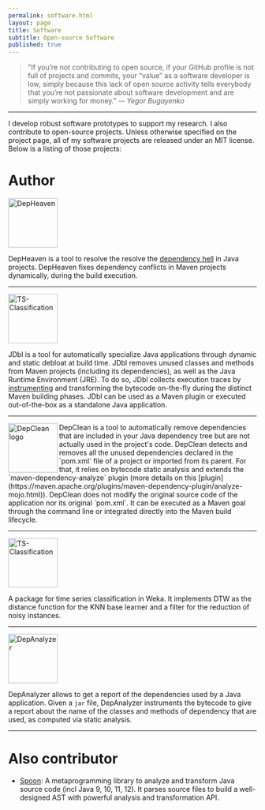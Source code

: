 ```yaml
---
permalink: software.html
layout: page
title: Software
subtitle: Open-source Software
published: true
---
```


> "If you’re not contributing to open source, if your GitHub profile is not full of projects and commits, your “value” as a software developer is low, simply because this lack of open source activity tells everybody that you’re not passionate about software development and are simply working for money."
> -- <cite>Yegor Bugayenko</cite>

---

I develop robust software prototypes to support my research. I also contribute to open-source projects. Unless otherwise specified on the project page, all of my software projects are released under an MIT license. Below is a listing of those projects:

# Author

<img src="https://cesarsotovalero.github.io/img/logos/DepHeaven_logo.svg" height="100px"  alt="DepHeaven"/>

<a href="https://github.com/castor-software/depclean"><i class="fab fa-github"></i></a> DepHeaven is a tool to resolve the resolve the  [dependency hell](https://en.wikipedia.org/wiki/Dependency_hell) in Java projects. DepHeaven fixes dependency conflicts in Maven projects dynamically, during the build execution. 

---

<img src="https://cesarsotovalero.github.io/img/logos/JDbl_logo.svg" height="100px"  alt="TS-Classification"/> 

<a href="https://github.com/castor-software/jdbl"><i class="fab fa-github"></i></a>  JDbl is a tool for automatically specialize Java applications through dynamic and static debloat at build time. JDbl removes unused classes and methods from Maven projects (including its dependencies), as well as the Java Runtime Environment (JRE). To do so, JDbl collects execution traces by [instrumenting](https://en.wikipedia.org/wiki/Instrumentation_(computer_programming)) and transforming the bytecode on-the-fly during the distinct Maven building phases. JDbl can be used as a Maven plugin or executed out-of-the-box as a standalone Java application. 

---

<img align="left" src="https://github.com/castor-software/depclean/blob/master/logo.svg" height="100px"  alt="DepClean logo"/>
<a href="https://github.com/castor-software/depclean"><i class="fab fa-github"></i></a> DepClean is a tool to automatically remove dependencies that are included in your Java dependency tree but are not actually used in the project's code. DepClean detects and removes all the unused dependencies declared in the `pom.xml` file of a project or imported from its parent. For that, it relies on bytecode static analysis and extends the `maven-dependency-analyze` plugin (more details on this [plugin](https://maven.apache.org/plugins/maven-dependency-plugin/analyze-mojo.html)). DepClean does not modify the original source code of the application nor its original `pom.xml`. It can be executed as a Maven goal through the command line or integrated directly into the Maven build lifecycle. 

---

<img src="https://cesarsotovalero.github.io/img/logos/TS-Classification_logo.svg" height="100px"  alt="TS-Classification"/>

<a href="https://github.com/cesarsotovalero/timeSeriesClassification"><i class="fab fa-github"></i></a> A package for time series classification in Weka. It implements DTW as the distance function for the KNN base learner and a filter for the reduction of noisy instances. 

---

<img src="https://cesarsotovalero.github.io/img/logos/DepAnalyzer_logo.svg" height="100px"  alt="DepAnalyzer"/>

<a href="https://github.com/castor-software/dep-analyzer"><i class="fab fa-github"></i></a> DepAnalyzer allows to get a report of the dependencies used by a Java application. Given a `jar` file, DepAnalyzer instruments the bytecode to give a report about the name of the classes and methods of dependency that are used, as computed via static analysis.
 
---
 
# Also contributor 

- <a href="https://github.com/INRIA/spoon"><i class="fab fa-github"></i></a> [Spoon](https://github.com/INRIA/spoon): A metaprogramming library to analyze and transform Java source code (incl Java 9, 10, 11, 12). It parses source files to build a well-designed AST with powerful analysis and transformation API.

<!--
- [Dependency-Track](https://github.com/DependencyTrack/dependency-track)
-->
